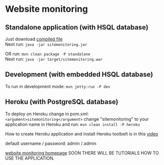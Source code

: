 <h1>Website monitoring</h1>

<h2>Standalone application (with HSQL database)</h2>

<p>Just download <a href="https://sourceforge.net/projects/sitemonitoring/files/latest/download?source=files" target="_blank">compiled file</a>
<br />
Next run: <code>java -jar sitemonitoring.jar</code></p>
</p>

<p>OR run: <code>mvn clean package -P standalone</code>
<br />
Next run: <code>java -jar target/sitemonitoring.war</code></p>

<h2>Development (with embedded HSQL database)</h2>

<p>To run in development mode: <code>mvn jetty:run -P dev</code></p>

<h2>Heroku (with PostgreSQL database)</h2>

<p>To deploy on Heroku change in pom.xml: <code>&lt;argument&gt;sitemonitoring&lt;/argument&gt;</code> change "sitemonitoring" to your application name in Heroku and run: <code>mvn clean install -P heroku</code>

<p>How to create Heroku application and install Heroku toolbelt is in this <a href="http://www.javavids.com/video/spring-web-app-tutorial-50-heroku.html" target="_blank">video</a></p>

<p>default username / password: admin / admin</p>

<p>
<a href="http://sitemonitoring.sourceforge.net/" target="_blank">website monitoring homepage</a> SOON THERE WILL BE TUTORIALS HOW TO USE THE APPLICATION.
</p>